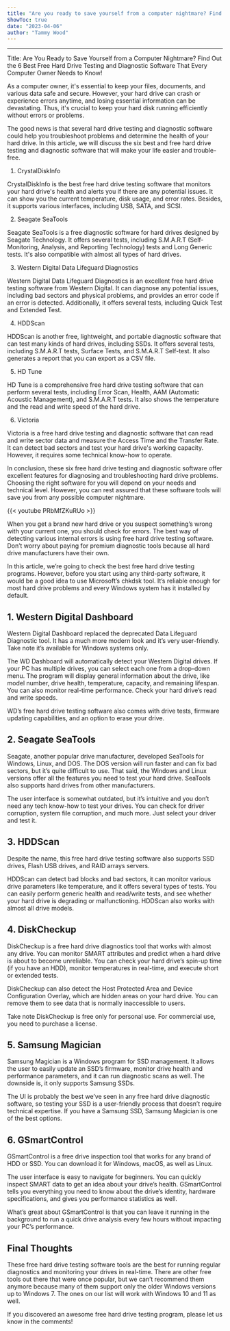 ```yaml
---
title: "Are you ready to save yourself from a computer nightmare? Find out the 6 BEST FREE hard drive testing and diagnostic software that every computer owner NEEDS to know!"
ShowToc: true 
date: "2023-04-06"
author: "Tammy Wood"
---
```

*****
Title: Are You Ready to Save Yourself from a Computer Nightmare? Find Out the 6 Best Free Hard Drive Testing and Diagnostic Software That Every Computer Owner Needs to Know!

As a computer owner, it's essential to keep your files, documents, and various data safe and secure. However, your hard drive can crash or experience errors anytime, and losing essential information can be devastating. Thus, it's crucial to keep your hard disk running efficiently without errors or problems.

The good news is that several hard drive testing and diagnostic software could help you troubleshoot problems and determine the health of your hard drive. In this article, we will discuss the six best and free hard drive testing and diagnostic software that will make your life easier and trouble-free.

1. CrystalDiskInfo 

CrystalDiskInfo is the best free hard drive testing software that monitors your hard drive's health and alerts you if there are any potential issues. It can show you the current temperature, disk usage, and error rates. Besides, it supports various interfaces, including USB, SATA, and SCSI.

2. Seagate SeaTools

Seagate SeaTools is a free diagnostic software for hard drives designed by Seagate Technology. It offers several tests, including S.M.A.R.T (Self-Monitoring, Analysis, and Reporting Technology) tests and Long Generic tests. It's also compatible with almost all types of hard drives.

3. Western Digital Data Lifeguard Diagnostics

Western Digital Data Lifeguard Diagnostics is an excellent free hard drive testing software from Western Digital. It can diagnose any potential issues, including bad sectors and physical problems, and provides an error code if an error is detected. Additionally, it offers several tests, including Quick Test and Extended Test.

4. HDDScan

HDDScan is another free, lightweight, and portable diagnostic software that can test many kinds of hard drives, including SSDs. It offers several tests, including S.M.A.R.T tests, Surface Tests, and S.M.A.R.T Self-test. It also generates a report that you can export as a CSV file.

5. HD Tune

HD Tune is a comprehensive free hard drive testing software that can perform several tests, including Error Scan, Health, AAM (Automatic Acoustic Management), and S.M.A.R.T tests. It also shows the temperature and the read and write speed of the hard drive.

6. Victoria

Victoria is a free hard drive testing and diagnostic software that can read and write sector data and measure the Access Time and the Transfer Rate. It can detect bad sectors and test your hard drive's working capacity. However, it requires some technical know-how to operate.

In conclusion, these six free hard drive testing and diagnostic software offer excellent features for diagnosing and troubleshooting hard drive problems. Choosing the right software for you will depend on your needs and technical level. However, you can rest assured that these software tools will save you from any possible computer nightmare.

{{< youtube PRbMfZKuRUo >}} 



When you get a brand new hard drive or you suspect something’s wrong with your current one, you should check for errors. The best way of detecting various internal errors is using free hard drive testing software. Don’t worry about paying for premium diagnostic tools because all hard drive manufacturers have their own.
 
In this article, we’re going to check the best free hard drive testing programs. However, before you start using any third-party software, it would be a good idea to use Microsoft’s chkdsk tool. It’s reliable enough for most hard drive problems and every Windows system has it installed by default.
 
## 1. Western Digital Dashboard 
 
Western Digital Dashboard replaced the deprecated Data Lifeguard Diagnostic tool. It has a much more modern look and it’s very user-friendly. Take note it’s available for Windows systems only.
 

 
The WD Dashboard will automatically detect your Western Digital drives. If your PC has multiple drives, you can select each one from a drop-down menu. The program will display general information about the drive, like model number, drive health, temperature, capacity, and remaining lifespan. You can also monitor real-time performance. Check your hard drive’s read and write speeds.
 
WD’s free hard drive testing software also comes with drive tests, firmware updating capabilities, and an option to erase your drive.
 
## 2. Seagate SeaTools
 
Seagate, another popular drive manufacturer, developed SeaTools for Windows, Linux, and DOS. The DOS version will run faster and can fix bad sectors, but it’s quite difficult to use. That said, the Windows and Linux versions offer all the features you need to test your hard drive. SeaTools also supports hard drives from other manufacturers.
 
The user interface is somewhat outdated, but it’s intuitive and you don’t need any tech know-how to test your drives. You can check for driver corruption, system file corruption, and much more. Just select your driver and test it.
 
## 3. HDDScan
 
Despite the name, this free hard drive testing software also supports SSD drives, Flash USB drives, and RAID arrays servers. 
 
HDDScan can detect bad blocks and bad sectors, it can monitor various drive parameters like temperature, and it offers several types of tests. You can easily perform generic health and read/write tests, and see whether your hard drive is degrading or malfunctioning. HDDScan also works with almost all drive models.
 
## 4. DiskCheckup
 
DiskCheckup is a free hard drive diagnostics tool that works with almost any drive. You can monitor SMART attributes and predict when a hard drive is about to become unreliable. You can check your hard drive’s spin-up time (if you have an HDD), monitor temperatures in real-time, and execute short or extended tests.
 
DiskCheckup can also detect the Host Protected Area and Device Configuration Overlay, which are hidden areas on your hard drive. You can remove them to see data that is normally inaccessible to users.
 
Take note DiskCheckup is free only for personal use. For commercial use, you need to purchase a license.
 
## 5. Samsung Magician
 
Samsung Magician is a Windows program for SSD management. It allows the user to easily update an SSD’s firmware, monitor drive health and performance parameters, and it can run diagnostic scans as well. The downside is, it only supports Samsung SSDs.
 
The UI is probably the best we’ve seen in any free hard drive diagnostic software, so testing your SSD is a user-friendly process that doesn’t require technical expertise. If you have a Samsung SSD, Samsung Magician is one of the best options.
 
## 6. GSmartControl
 
GSmartControl is a free drive inspection tool that works for any brand of HDD or SSD. You can download it for Windows, macOS, as well as Linux.
 
The user interface is easy to navigate for beginners. You can quickly inspect SMART data to get an idea about your drive’s health. GSmartControl tells you everything you need to know about the drive’s identity, hardware specifications, and gives you performance statistics as well.
 
What’s great about GSmartControl is that you can leave it running in the background to run a quick drive analysis every few hours without impacting your PC’s performance.
 
## Final Thoughts
 
These free hard drive testing software tools are the best for running regular diagnostics and monitoring your drives in real-time. There are other free tools out there that were once popular, but we can’t recommend them anymore because many of them support only the older Windows versions up to Windows 7. The ones on our list will work with Windows 10 and 11 as well.
 
If you discovered an awesome free hard drive testing program, please let us know in the comments!
 
##    



